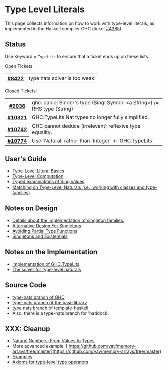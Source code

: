 # Type Level Literals


This page collects information on how to work with type-level literals, as implemented in the Haskell compiler GHC (ticket [\#4385](https://gitlab.haskell.org//ghc/ghc/issues/4385)).

## Status


Use Keyword = `TypeLits` to ensure that a ticket ends up on these lists.



Open Tickets:

<table><tr><th><a href="https://gitlab.haskell.org//ghc/ghc/issues/8422">#8422</a></th>
<td>type nats solver is too weak!</td></tr></table>




Closed Tickets:

<table><tr><th><a href="https://gitlab.haskell.org//ghc/ghc/issues/9036">#9036</a></th>
<td>ghc: panic! Binder&apos;s type (SingI Symbol &lt;a String&gt;) /= RHS type (String)</td></tr>
<tr><th><a href="https://gitlab.haskell.org//ghc/ghc/issues/10321">#10321</a></th>
<td>GHC.TypeLits.Nat types no longer fully simplified.</td></tr>
<tr><th><a href="https://gitlab.haskell.org//ghc/ghc/issues/10742">#10742</a></th>
<td>GHC cannot deduce (irrelevant) reflexive type equality.</td></tr>
<tr><th><a href="https://gitlab.haskell.org//ghc/ghc/issues/10774">#10774</a></th>
<td>Use `Natural` rather than `Integer` in `GHC.TypeLits`</td></tr></table>



## User's Guide

- [Type-Level Literal Basics](type-nats/basics)
- [Type-Level Computation](type-nats/operations)
- [Typed examinations of Sing values](type-nats/inductive-definitions)
- [Matching on Type-Level Naturals (i.e., working with classes and type-families)](type-nats/matching-on-nats)

## Notes on Design

- [Details about the implementation of singleton families.](type-nats/singletons-and-kinds)
- [Alternative Design For Singletons](type-nats/alternative-singletons)
- [Avoiding Partial Type Functions](type-nats/avoiding-partial-type-functions)
- [Singletons and Existentials](type-nats/singletons-and-existentials)


    


## Notes on the Implementation


- [Implementation of GHC.TypeLits](type-nats/implementation)
- [The solver for type-level naturals](commentary/compiler/type-nat-solver)

## Source Code

- [ type-nats branch of GHC](http://darcs.haskell.org/cgi-bin/gitweb.cgi?p=ghc.git;a=shortlog;h=refs/heads/type-nats)
- [ type-nats branch of the base library](http://darcs.haskell.org/cgi-bin/gitweb.cgi?p=packages/base.git;a=shortlog;h=refs/heads/type-nats)
- [ type nats branch of template-haskell](http://darcs.haskell.org/cgi-bin/gitweb.cgi?p=packages/template-haskell.git;a=shortlog;h=refs/heads/type-nats)
- Also, there is a type-nats branch for 'haddock'.


  


## XXX: Cleanup


- [Natural Numbers: From Values to Types](type-nats/naturals)
- More advanced example: [ https://github.com/yav/memory-arrays/tree/master](https://github.com/yav/memory-arrays/tree/master)
- [Examples](type-nats/examples)
- [ Axioms for type-level type operators](http://github.com/yav/tc-solver/blob/master/docs/axioms.md)
